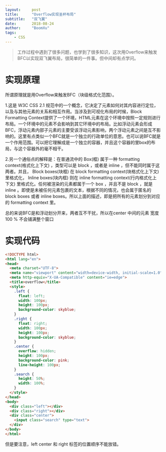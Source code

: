 ```yaml
---
layout:     post
title:      "Overflow实现圣杯布局"
subtitle:   "双飞翼"
date:       2018-08-24
author:     "BoomXu"
tags:
    - CSS
---
```


> 工作过程中遇到了很多问题，也学到了很多知识，这次用Overflow来触发BFC以实现双飞翼布局，很简单的一件事。但中间却有点学问。


# 实现原理

所谓原理就是用Overflow来触发BFC（块级格式化范围）。

1.这是 W3C CSS 2.1 规范中的一个概念，它决定了元素如何对其内容进行定位，以及与其他元素的关系和相互作用。当涉及到可视化布局的时候，Block Formatting Context提供了一个环境，HTML元素在这个环境中按照一定规则进行布局。一个环境中的元素不会影响到其它环境中的布局。比如浮动元素会形成BFC，浮动元素内部子元素的主要受该浮动元素影响，两个浮动元素之间是互不影响的。这里有点类似一个BFC就是一个独立的行政单位的意思。也可以说BFC就是一个作用范围。可以把它理解成是一个独立的容器，并且这个容器的里box的布局，与这个容器外的毫不相干。

2.另一个通俗点的解释是：在普通流中的 Box(框) 属于一种 formatting context(格式化上下文) ，类型可以是 block ，或者是 inline ，但不能同时属于这两者。并且， Block boxes(块框) 在 block formatting context(块格式化上下文) 里格式化， Inline boxes(块内框) 则在 inline formatting context(行内格式化上下文) 里格式化。任何被渲染的元素都属于一个 box ，并且不是 block ，就是 inline 。即使是未被任何元素包裹的文本，根据不同的情况，也会属于匿名的 block boxes 或者 inline boxes。所以上面的描述，即是把所有的元素划分到对应的 formatting context 里。

总的来说BFC是和浮动划分开来，两者互不干扰，所以在center 中间的元素 宽度 100 % 不会铺满整个窗口

# 实现代码


``` HTML
<!DOCTYPE html>
<html lang="en">
<head>
  <meta charset="UTF-8">
  <meta name="viewport" content="width=device-width, initial-scale=1.0">
  <meta http-equiv="X-UA-Compatible" content="ie=edge">
  <title>overflow</title>
  <style>
    .left {
      float: left;
      width: 100px;
      height: 100px;
      background-color: skyblue;
    }
    .right {
      float: right;
      width: 100px;
      height: 100px;
      background-color: skyblue;
    }
    .center {
      overflow: hidden;
      height: 100px;
      background-color: pink;
      line-height: 100px;
    }
    .search {
      height: 50%;
      width: 100%;
    }
  </style>
</head>
<body>
  <div class="left"></div>
  <div class="right"></div>
  <div class="center">
    <input class="search" type="text">
  </div>
</body>
</html>
```
但是要注意，left center 和 right 标签的位置顺序不能放错。